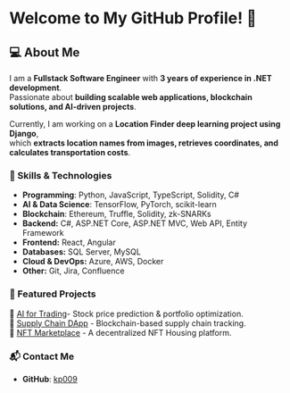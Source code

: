 # Welcome to My GitHub Profile! 👋
  
## 💻 About Me  
I am a **Fullstack Software Engineer** with **3 years of experience in .NET development**.  
Passionate about **building scalable web applications, blockchain solutions, and AI-driven projects**.  

Currently, I am working on a **Location Finder deep learning project using Django**,  
which **extracts location names from images, retrieves coordinates, and calculates transportation costs**.

### 🚀 Skills & Technologies
- **Programming**: Python, JavaScript, TypeScript, Solidity, C#
- **AI & Data Science**: TensorFlow, PyTorch, scikit-learn
- **Blockchain**: Ethereum, Truffle, Solidity, zk-SNARKs
- **Backend:** C#, ASP.NET Core, ASP.NET MVC, Web API, Entity Framework  
- **Frontend:** React, Angular 
- **Databases:** SQL Server, MySQL  
- **Cloud & DevOps:** Azure, AWS, Docker  
- **Other:** Git, Jira, Confluence

### 📂 Featured Projects
🔹 [AI for Trading](https://github.com/kp009/AI-for-Trading)- Stock price prediction & portfolio optimization.  
🔹 [Supply Chain DApp](https://github.com/kp009/Udacity-Ethereum-Dapp-for-Tracking-Items-through-Supply-Chain) - Blockchain-based supply chain tracking.  
🔹 [NFT Marketplace](https://github.com/kp009/Udacity-Blockchain-Capstone) - A decentralized NFT Housing platform.

### 📬 Contact Me
- **GitHub**: [kp009](https://github.com/kp009)
<!--- **LinkedIn**: [Your Profile](https://linkedin.com/in/YourProfile)
- **Email**: your.email@example.com -->
